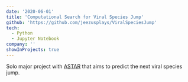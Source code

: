 ```yaml
---
date: '2020-06-01'
title: 'Computational Search for Viral Species Jump'
github: 'https://github.com/jeezusplays/ViralSpeciesJump'
tech:
  - Python
  - Jupyter Notebook
company: ''
showInProjects: true
---
```


Solo major project with [ASTAR](https://www.a-star.edu.sg/) that aims to predict the next viral species jump.
